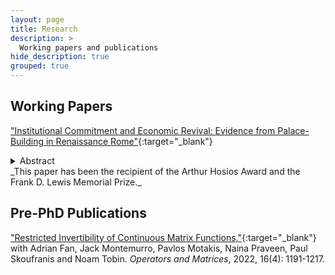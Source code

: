 ```yaml
---
layout: page
title: Research
description: >
  Working papers and publications
hide_description: true
grouped: true
---
```


## Working Papers
["Institutional Commitment and Economic Revival: Evidence from Palace-Building in Renaissance Rome"](https://papers.ssrn.com/sol3/papers.cfm?abstract_id=5168235){:target="_blank"}
<details>
<summary>Abstract</summary>
I study the recovery of the Roman economy following the papacy’s sojourn in France (1309-1377). I show that a reform of inheritance laws in 1480 gave rise to an era of palace-building resulting in the construction of over 35% of palaces built in Roman history. Using a novel dataset that links information on investment projects and patrons, I provide evidence that the reform, which allowed prelates to bequeath their possessions, caused a significant increase of prelate palace-building relative to their lay counterparts (who were not directly affected by the reform). Initial prelate investment then guaranteed that the papacy would remain in Rome long-term, which eventually incentivized laymen to invest – though the return of the papacy to Rome itself had failed to induce investment. Increased confidence in Rome's future also manifested in more ambitious projects, across all patrons. I disentangle the effect of commitment to long-term presence from the effects of contemporaneous papal presence in Rome to show that the irreversibility of institutional change is a necessary condition for successful intervention.
</details>
_This paper has been the recipient of the Arthur Hosios Award and the Frank D. Lewis Memorial Prize._

<!-- ## Work in Progress
"Title of Another Paper"
- With [Co-author Name](co-author-website)
- Description of the paper
- [PDF](/assets/pdf/paper2.pdf){:target="_blank"} -->

## Pre-PhD Publications
["Restricted Invertibility of Continuous Matrix Functions,"](/assets/pdf/oam-16-78-reprint.pdf){:target="_blank"} with Adrian Fan, Jack Montemurro, Pavlos Motakis, Naina Praveen, Paul Skoufranis and Noam Tobin.
_Operators and Matrices_, 2022, 16(4): 1191-1217.